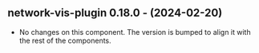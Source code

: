   ## network-vis-plugin 0.18.0 - (2024-02-20)
  
  * No changes on this component. The version is bumped to align it
    with the rest of the components.
